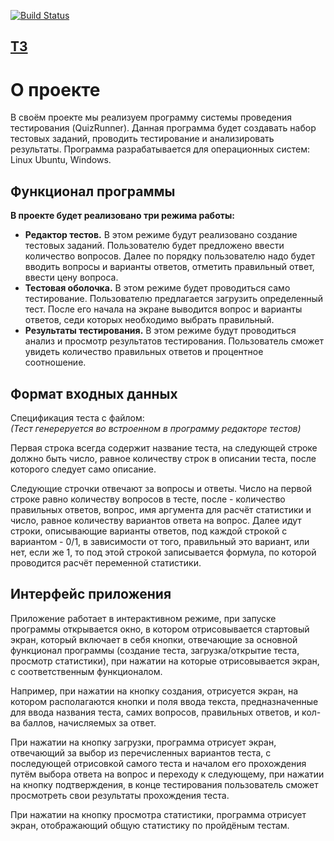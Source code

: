 [![Build Status](https://travis-ci.org/irpv/QuizRunner.svg?branch=master)](https://travis-ci.org/irpv/QuizRunner)
<h2><a href="https://github.com/irpv/QuizRunner/wiki/%D0%A2%D0%97">ТЗ</a></h1>
<h1>О проекте</h1>
<p>В своём проекте мы реализуем программу системы проведения тестирования (QuizRunner). Данная программа будет создавать набор тестовых заданий, проводить тестирование и анализировать результаты. Программа разрабатывается для операционных систем: Linux Ubuntu, Windows.</p>
<h2>Функционал программы</h2>
<p><b>В проекте будет реализовано три режима работы:</b></p>
<ul>
  <li><b>Редактор тестов.</b> В этом режиме будут реализовано создание тестовых заданий. Пользователю будет предложено ввести количество вопросов. Далее по порядку пользователю надо будет вводить вопросы и варианты ответов, отметить правильный ответ, ввести цену вопроса.</li>
  <li><b>Тестовая оболочка.</b> В этом режиме будет проводиться само тестирование. Пользователю предлагается загрузить определенный тест. После его начала на экране выводится вопрос и варианты ответов, седи которых необходимо выбрать правильный.</li>
  <li><b>Результаты тестирования.</b> В этом режиме будут проводиться анализ и просмотр результатов тестирования. Пользователь сможет увидеть количество правильных ответов и процентное соотношение.</li>
</ul>
<h2>Формат входных данных</h2>
<p>Спецификация теста с файлом:<br />
<i>(Тест генереруется во встроенном в программу редакторе тестов)</i></p>
<p>Первая строка всегда содержит название теста, на следующей строке должно быть число, равное количеству строк в описании теста, после которого следует само описание.</p>
<p>Следующие строчки отвечают за вопросы и ответы. Число на первой строке равно количеству вопросов в тесте, после - количество правильных ответов, вопрос, имя аргумента для расчёт статистики и число, равное количеству вариантов ответа на вопрос. Далее идут строки, описывающие варианты ответов, под каждой строкой с вариантом - 0/1, в зависимости от того, правильный это вариант, или нет, если же 1, то под этой строкой записывается формула, по которой проводится расчёт переменной статистики.</p>
<h2>Интерфейс приложения</h2>
<p>Приложение работает в интерактивном режиме, при запуске программы открывается окно, в котором отрисовывается стартовый экран, который включает в себя кнопки, отвечающие за основной функционал программы (создание теста, загрузка/открытие теста, просмотр статистики), при нажатии на которые отрисовывается экран, с соответственным функционалом.</p>
<p>Например, при нажатии на кнопку создания, отрисуется экран, на котором располагаются кнопки и поля ввода текста, предназначенные для ввода названия теста, самих вопросов, правильных ответов, и кол-ва баллов, начисляемых за ответ.</p>
<p>При нажатии на кнопку загрузки, программа отрисует экран, отвечающий за выбор из перечисленных вариантов теста, с последующей отрисовкой самого теста и началом его прохождения путём выбора ответа на вопрос и переходу к следующему, при нажатии на кнопку подтверждения, в конце тестирования пользователь сможет просмотреть свои результаты прохождения теста.</p>
<p>При нажатии на кнопку просмотра статистики, программа отрисует экран, отображающий общую статистику по пройдёным тестам.</p>
